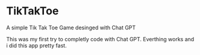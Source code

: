 # TikTakToe
A simple Tik Tak Toe Game desinged with Chat GPT

This was my first try to completly code with Chat GPT.
Everthing works and i did this app pretty fast.
